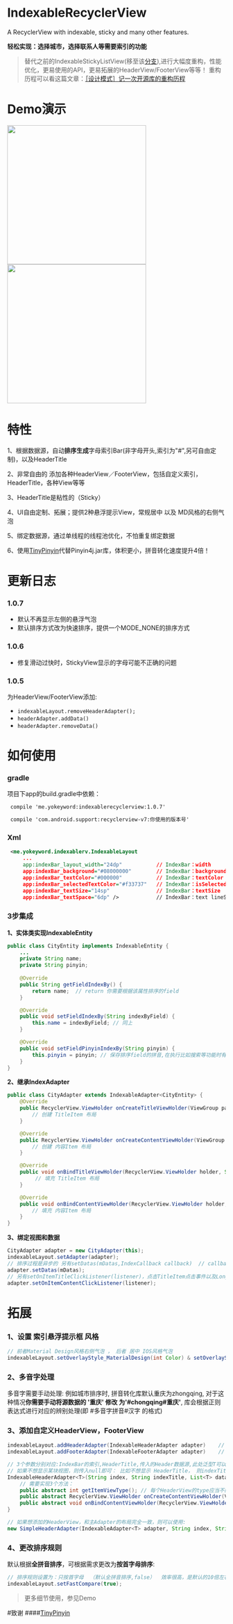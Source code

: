 # IndexableRecyclerView
A RecyclerView with indexable, sticky and many other features.

**轻松实现：选择城市，选择联系人等需要索引的功能**

> 替代之前的IndexableStickyListView(移至该[分支](https://github.com/YoKeyword/IndexableRecyclerView/tree/listview)),进行大幅度重构，性能优化，更易使用的API，更易拓展的HeaderView/FooterView等等！
重构历程可以看这篇文章：[［设计模式］记一次开源库的重构历程](http://www.jianshu.com/p/2ee8706c346b)

# Demo演示
<img src="/gif/demo_city.gif" width="320px"/>
<img src="/gif/demo_contact.gif" width="320px"/>

# 特性
1、根据数据源，自动**排序生成**字母索引Bar(非字母开头,索引为"#",另可自由定制)，以及HeaderTitle

2、非常自由的 添加各种HeaderView／FooterView，包括自定义索引，HeaderTitle，各种View等等

3、HeaderTitle是粘性的（Sticky）

4、UI自由定制、拓展；提供2种悬浮提示View，常规居中 以及 MD风格的右侧气泡

5、绑定数据源，通过单线程的线程池优化，不怕重复绑定数据

6、使用[TinyPinyin](https://github.com/promeG/TinyPinyin)代替Pinyin4j.jar库，体积更小，拼音转化速度提升4倍！

# 更新日志
### 1.0.7
* 默认不再显示左侧的悬浮气泡
* 默认排序方式改为快速排序，提供一个MODE_NONE的排序方式

### 1.0.6
* 修复滑动过快时，StickyView显示的字母可能不正确的问题

### 1.0.5
为HeaderView/FooterView添加:
* `indexableLayout.removeHeaderAdapter();`  
* `headerAdapter.addData()`
* `headerAdapter.removeData()`

# 如何使用
### gradle
项目下app的build.gradle中依赖：
````xml
 compile 'me.yokeyword:indexablerecyclerview:1.0.7'

 compile 'com.android.support:recyclerview-v7:你使用的版本号'
````

### Xml
````xml
 <me.yokeyword.indexablerv.IndexableLayout
     ...
     app:indexBar_layout_width="24dp"           // IndexBar：width
     app:indexBar_background="#08000000"        // IndexBar：background
     app:indexBar_textColor="#000000"           // IndexBar：textColor
     app:indexBar_selectedTextColor="#f33737"   // IndexBar：isSelected textColor
     app:indexBar_textSize="14sp"               // IndexBar：textSize
     app:indexBar_textSpace="6dp" />            // IndexBar：text lineSpace
````

### 3步集成
**1、实体类实现IndexableEntity**
````java
public class CityEntity implements IndexableEntity {
    ...
    private String name;
    private String pinyin;
    
    @Override
    public String getFieldIndexBy() {
        return name;  // return 你需要根据该属性排序的field
    }

    @Override
    public void setFieldIndexBy(String indexByField) {
        this.name = indexByField; // 同上
    }

    @Override
    public void setFieldPinyinIndexBy(String pinyin) {
        this.pinyin = pinyin; // 保存排序field的拼音,在执行比如搜索等功能时有用 （若不需要，空实现该方法即可）
    }
}
````

**2、继承IndexAdapter**
````java
public class CityAdapter extends IndexableAdapter<CityEntity> {
    @Override
    public RecyclerView.ViewHolder onCreateTitleViewHolder(ViewGroup parent) {
        // 创建 TitleItem 布局
    }

    @Override
    public RecyclerView.ViewHolder onCreateContentViewHolder(ViewGroup parent) {
        // 创建 内容Item 布局
    }

    @Override
    public void onBindTitleViewHolder(RecyclerView.ViewHolder holder, String indexTitle) {
         // 填充 TitleItem 布局
    }

    @Override
    public void onBindContentViewHolder(RecyclerView.ViewHolder holder, CityEntity entity) {
        // 填充 内容Item 布局
    }
}
````

**3、绑定视图和数据**
````java
CityAdapter adapter = new CityAdapter(this);
indexableLayout.setAdapter(adapter);
// 排序过程是异步的 另有setDatas(mDatas,IndexCallback callback)  // callback在datas异步排序结束后回调
adapter.setDatas(mDatas);
// 另有setOnItemTitleClickListener(listener)，点击TitleItem点击事件以及LongClick
adapter.setOnItemContentClickListener(listener);
````

# 拓展
### 1、设置 索引悬浮提示框 风格
````java
// 前者Material Design风格右侧气泡 ， 后者 居中 IOS风格气泡
indexableLayout.setOverlayStyle_MaterialDesign(int Color) & setOverlayStyle_Center()
````

### 2、多音字处理
多音字需要手动处理:
例如城市排序时, 拼音转化库默认重庆为zhongqing, 对于这种情况**你需要手动将源数据的 '重庆' 修改 为'#chongqing#重庆'**, 库会根据正则表达式进行对应的辨别处理(即 #多音字拼音#汉字 的格式)

### 3、添加自定义HeaderView，FooterView
````java
indexableLayout.addHeaderAdapter(IndexableHeaderAdapter adapter)    // 添加HeaderView
indexableLayout.addFooterAdapter(IndexableFooterAdapter adapter)    // 添加FooterView

// 3个参数分别对应:IndexBar的索引,HeaderTitle,传入的Header数据源,此处泛型T可以是任何实体类,不需要和主Adapter类型一致
// 如果不想显示某块视图，则传入null即可： 比如不想显示 HeaderTitle， 则indexTitle传入null；
IndexableHeaderAdapter<T>(String index, String indexTitle, List<T> datas){
    // 需要实现3个方法：
    public abstract int getItemViewType(); // 每个HeaderView的type应当不同
    public abstract RecyclerView.ViewHolder onCreateContentViewHolder(ViewGroup parent);
    public abstract void onBindContentViewHolder(RecyclerView.ViewHolder holder, T entity);
}

// 如果想添加的HeaderView，和主Adapter的布局完全一致，则可以使用:
new SimpleHeaderAdapter(IndexableAdapter<T> adapter, String index, String indexTitle, List<T> datas);
````

### 4、更改排序规则
默认根据**全拼音排序**，可根据需求更改为**按首字母排序**:
````java
// 排序规则设置为：只按首字母  （默认全拼音排序,false）  效率很高，是默认的10倍左右。
indexableLayout.setFastCompare(true);
````

> 更多细节使用，参见Demo

#致谢
####[TinyPinyin](https://github.com/promeG/TinyPinyin)

